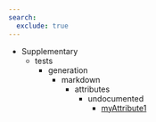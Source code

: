 ```yaml
---
search:
  exclude: true
---
```


[//]: # (DO NOT EDIT THIS FILE DIRECTLY. Instead, edit the corresponding stub file and execute `npm run docs:api`.)

- Supplementary
    - tests
        - generation
            - markdown
                - attributes
                    - undocumented
                        - [myAttribute1](tests/generation/markdown/attributes/undocumented/myAttribute1.md)
